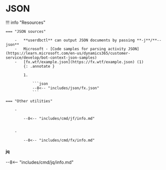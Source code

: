 # JSON

<div class="grid cards" markdown>

!!! info "Resources"

    === "JSON sources"

        -   **userdbctl** can output JSON documents by passing **-j**/**--json**
        -   Microsoft - [Code samples for parsing activity JSON](https://learn.microsoft.com/en-us/dynamics365/customer-service/develop/bot-context-json-samples)
        -   [fx.wtf/example.json](https://fx.wtf/example.json) (1)
            {: .annotate }

            1.  

                ```json
                --8<-- "includes/json/fx.json"
                ```

    === "Other utilities"

        -   

            --8<-- "includes/cmd/jf/info.md"


        -   

            --8<-- "includes/cmd/fx/info.md"

</div>

#### jq

--8<-- "includes/cmd/jq/info.md"
